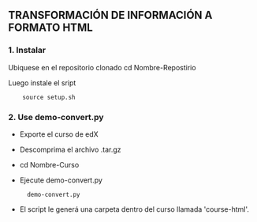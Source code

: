 ## TRANSFORMACIÓN DE INFORMACIÓN A FORMATO HTML

### 1. Instalar
Ubiquese en el repositorio clonado
	cd Nombre-Repostirio

Luego instale el sript 
	
		source setup.sh

### 2. Use demo-convert.py
* Exporte el curso de edX
* Descomprima el archivo .tar.gz 
* cd Nombre-Curso
* Ejecute demo-convert.py

		demo-convert.py
	
* El script le generá una carpeta dentro del curso llamada 'course-html'.

